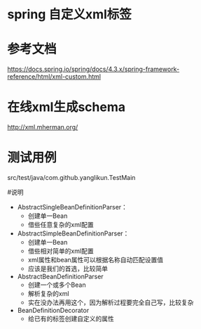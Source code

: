 # spring 自定义xml标签

# 参考文档

https://docs.spring.io/spring/docs/4.3.x/spring-framework-reference/html/xml-custom.html

# 在线xml生成schema

http://xml.mherman.org/

# 测试用例
src/test/java/com.github.yanglikun.TestMain


#说明
+ AbstractSingleBeanDefinitionParser：
    + 创建单一Bean
    + 借些任意复杂的xml配置
+ AbstractSimpleBeanDefinitionParser：
    + 创建单一Bean
    + 借些相对简单的xml配置
    + xml属性和bean属性可以根据名称自动匹配设置值
    + 应该是我们的首选，比较简单
+ AbstractBeanDefinitionParser
    + 创建一个或多个Bean
    + 解析复杂的xml
    + 实在没办法再用这个，因为解析过程要完全自己写，比较复杂
+ BeanDefinitionDecorator
    + 给已有的标签创建自定义的属性
